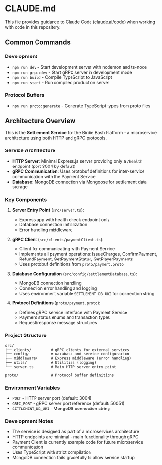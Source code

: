 # CLAUDE.md

This file provides guidance to Claude Code (claude.ai/code) when working with code in this repository.

## Common Commands

### Development
- `npm run dev` - Start development server with nodemon and ts-node
- `npm run grpc:dev` - Start gRPC server in development mode
- `npm run build` - Compile TypeScript to JavaScript
- `npm run start` - Run compiled production server

### Protocol Buffers
- `npm run proto:generate` - Generate TypeScript types from proto files

## Architecture Overview

This is the **Settlement Service** for the Birdie Bash Platform - a microservice architecture using both HTTP and gRPC protocols.

### Service Architecture
- **HTTP Server**: Minimal Express.js server providing only a `/health` endpoint (port 3004 by default)
- **gRPC Communication**: Uses protobuf definitions for inter-service communication with the Payment Service
- **Database**: MongoDB connection via Mongoose for settlement data storage

### Key Components

1. **Server Entry Point** (`src/server.ts`):
   - Express app with health check endpoint only
   - Database connection initialization
   - Error handling middleware

2. **gRPC Client** (`src/clients/paymentClient.ts`):
   - Client for communicating with Payment Service
   - Implements all payment operations: IssueCharges, ConfirmPayment, RefundPayment, GetPaymentStatus, GetPlayerPayments
   - Uses protobuf definitions from `proto/payment.proto`

3. **Database Configuration** (`src/config/settlementDatabase.ts`):
   - MongoDB connection handling
   - Connection error handling and logging
   - Uses environment variable `SETTLEMENT_DB_URI` for connection string

4. **Protocol Definitions** (`proto/payment.proto`):
   - Defines gRPC service interface with Payment Service
   - Payment status enums and transaction types
   - Request/response message structures

### Project Structure
```
src/
├── clients/         # gRPC clients for external services
├── config/          # Database and service configuration
├── middleware/      # Express middleware (error handling)
├── utils/           # Utilities (logging)
└── server.ts        # Main HTTP server entry point

proto/               # Protocol buffer definitions
```

### Environment Variables
- `PORT` - HTTP server port (default: 3004)
- `GRPC_PORT` - gRPC server port reference (default: 50051)
- `SETTLEMENT_DB_URI` - MongoDB connection string

### Development Notes
- The service is designed as part of a microservices architecture
- HTTP endpoints are minimal - main functionality through gRPC
- Payment Client is currently example code for future microservice communication
- Uses TypeScript with strict compilation
- MongoDB connection fails gracefully to allow service startup